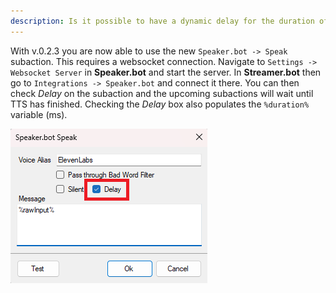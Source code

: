 ```yaml
---
description: Is it possible to have a dynamic delay for the duration of the TTS?
---
```


With v.0.2.3 you are now able to use the new `Speaker.bot -> Speak` subaction. This requires a websocket connection. Navigate to `Settings -> Websocket Server` in **Speaker.bot** and start the server. In **Streamer.bot** then go to `Integrations -> Speaker.bot` and connect it there. You can then check *Delay* on the subaction and the upcoming subactions will wait until TTS has finished. Checking the *Delay* box also populates the `%duration%` variable (ms).

![Speakerbot Speak Subaction](../assets/tts-delay.png)
